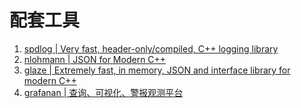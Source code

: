 # 配套工具
1. [spdlog | Very fast, header-only/compiled, C++ logging library](https://github.com/gabime/spdlog)
2. [nlohmann | JSON for Modern C++](https://github.com/nlohmann/json)
3. [glaze | Extremely fast, in memory, JSON and interface library for modern C++](https://github.com/stephenberry/glaze)
4. [grafanan | 查询、可视化、警报观测平台](https://grafana.com/)